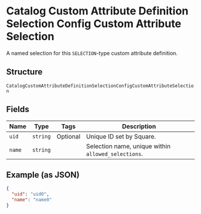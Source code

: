 
# Catalog Custom Attribute Definition Selection Config Custom Attribute Selection

A named selection for this `SELECTION`-type custom attribute definition.

## Structure

`CatalogCustomAttributeDefinitionSelectionConfigCustomAttributeSelection`

## Fields

| Name | Type | Tags | Description |
|  --- | --- | --- | --- |
| `uid` | `string` | Optional | Unique ID set by Square. |
| `name` | `string` |  | Selection name, unique within `allowed_selections`. |

## Example (as JSON)

```json
{
  "uid": "uid0",
  "name": "name0"
}
```

